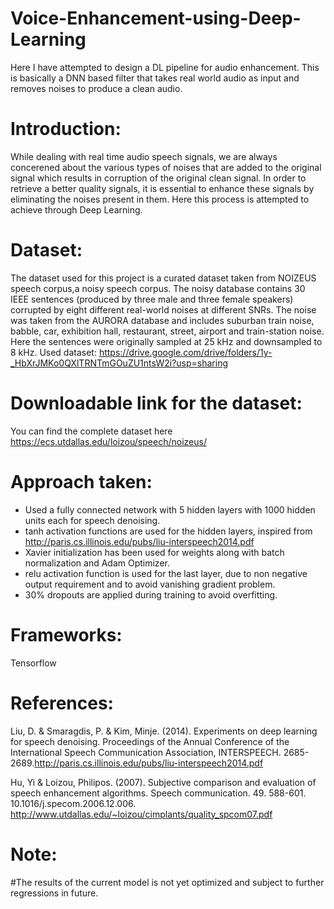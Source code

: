 # Voice-Enhancement-using-Deep-Learning

Here I have attempted to design a DL pipeline for audio enhancement. This is basically a DNN based filter that takes real world audio as input and removes noises to produce a clean audio.

# Introduction:

While dealing with real time audio speech signals, we are always concerened about the various types of noises that are added to the original signal which results in corruption of the original clean signal. In order to retrieve a better quality signals, it is essential to enhance these signals by eliminating the noises present in them. Here this process is attempted to achieve through Deep Learning. 

# Dataset:

The dataset used for this project is a curated dataset taken from NOIZEUS speech corpus,a noisy speech corpus. The noisy database contains 30 IEEE sentences (produced by three male and three female speakers) corrupted by eight different real-world noises at different SNRs. The noise was taken from the AURORA database and includes suburban train noise, babble, car, exhibition hall, restaurant, street, airport and train-station noise. Here the sentences were originally sampled at 25 kHz and downsampled to 8 kHz. 
Used dataset: https://drive.google.com/drive/folders/1y-_HbXrJMKo0QXlTRNTmGOuZU1ntsW2i?usp=sharing

# Downloadable link for the dataset:

You can find the complete dataset here https://ecs.utdallas.edu/loizou/speech/noizeus/

# Approach taken:

* Used a fully connected network with 5 hidden layers with 1000 hidden units each for speech denoising.
* tanh activation functions are used for the hidden layers, inspired from http://paris.cs.illinois.edu/pubs/liu-interspeech2014.pdf
* Xavier initialization has been used for weights along with batch normalization and Adam Optimizer.
* relu activation function is used for the last layer, due to non negative output requirement and to avoid vanishing gradient problem.
* 30% dropouts are applied during training to avoid overfitting.

# Frameworks:

Tensorflow

# References:

Liu, D. & Smaragdis, P. & Kim, Minje. (2014). Experiments on deep learning for speech denoising. Proceedings of the Annual Conference of the International Speech Communication Association, INTERSPEECH. 2685-2689.http://paris.cs.illinois.edu/pubs/liu-interspeech2014.pdf 

Hu, Yi & Loizou, Philipos. (2007). Subjective comparison and evaluation of speech enhancement algorithms. Speech communication. 49. 588-601. 10.1016/j.specom.2006.12.006. http://www.utdallas.edu/~loizou/cimplants/quality_spcom07.pdf

# Note:

#The results of the current model is not yet optimized and subject to further regressions in future.
